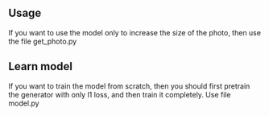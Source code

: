 ## Usage

If you want to use the model only to increase the size of the photo, then use the file get_photo.py

## Learn model

If you want to train the model from scratch, then you should first pretrain the generator with only l1 loss, and then train it completely. Use file model.py